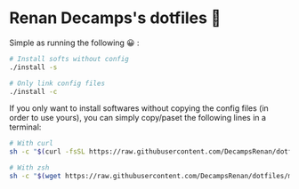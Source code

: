 # Renan Decamps's dotfiles 

Simple as running the following 😀 :

```bash
# Install softs without config
./install -s

# Only link config files
./install -c
```

If you only want to install softwares without copying the config files (in order to use yours), you can simply
copy/paset the following lines in a terminal:

```bash
# With curl
sh -c "$(curl -fsSL https://raw.githubusercontent.com/DecampsRenan/dotfiles/master/macos/setup.sh)"

# With zsh
sh -c "$(wget https://raw.githubusercontent.com/DecampsRenan/dotfiles/master/macos/setup.sh -O -)"
```
